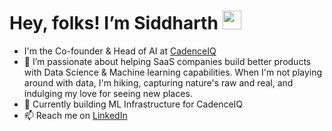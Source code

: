 # Hey, folks! I’m Siddharth <img src="https://raw.githubusercontent.com/MartinHeinz/MartinHeinz/master/wave.gif" width="30px">
-   I'm the Co-founder & Head of AI at [CadenceIQ](https://cadenceiq.ai/)
- 👀  I’m passionate about helping SaaS companies build better products with Data Science & Machine learning capabilities. When I'm not playing around with data, I'm hiking, capturing nature's raw and real, and indulging my love for seeing new places.
- 🌱    Currently building ML Infrastructure for CadenceIQ
- 📫    Reach me on [LinkedIn](https://www.linkedin.com/in/siddharth-singh-306b341a5/)


<!---
SidtheKidx/SidtheKidx is a ✨ special ✨ repository because its `README.md` (this file) appears on your GitHub profile.
You can click the Preview link to take a look at your changes.
--->
